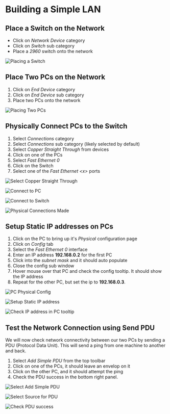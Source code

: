 # Building a Simple LAN

## Place a Switch on the Network

* Click on _Network Device_ category
* Click on _Switch_ sub category
* Place a _2960_ switch onto the network

![Placing a Switch](<../../.gitbook/assets/image (14).png>)

## Place Two PCs on the Network

1. Click on _End Device_ category
2. Click on _End Device_ sub category
3. Place two PCs onto the network

![Placing Two PCs](<../../.gitbook/assets/image (15).png>)

## Physically Connect PCs to the Switch

1. Select _Connections_ category
2. Select _Connections_ sub category (likely selected by default)
3. Select _Copper Straight Through_ from devices
4. Click on one of the PCs
5. Select _Fast Ethernet 0_
6. Click on the Switch
7. Select one of the _Fast Ethernet \<x>_ ports

![Select Copper Straight Through](<../../.gitbook/assets/image (16).png>)

![Connect to PC](<../../.gitbook/assets/image (17).png>)

![Connect to Switch](<../../.gitbook/assets/image (18).png>)

![Physical Connections Made](<../../.gitbook/assets/image (19).png>)

## Setup Static IP addresses on PCs

1. Click on the PC to bring up it's _Physical_ configuration page
2. Click on _Config_ tab
3. Select the _Fast Ethernet 0_ interface
4. Enter an IP address **192.168.0.2** for the first PC
5. Click into the _subnet mask_ and it should auto populate
6. Close the config sub window
7. Hover mouse over that PC and check the config tooltip. It should show the IP address
8. Repeat for the other PC, but set the ip to **192.168.0.3**.

![PC Physical Config](<../../.gitbook/assets/image (20).png>)

![Setup Static IP address](<../../.gitbook/assets/image (21).png>)

![Check IP address in PC tooltip](<../../.gitbook/assets/image (22).png>)

## Test the Network Connection using Send PDU

We will now check network connectivity between our two PCs by sending a PDU (Protocol Data Unit). This will send a ping from one machine to another and back.

1. Select _Add Simple PDU_ from the top toolbar
2. Click on one of the PCs, it should leave an envelop on it
3. Click on the other PC, and it should attempt the ping
4. Check the PDU success in the bottom right panel.

![Select Add Simple PDU](<../../.gitbook/assets/image (23).png>)

![Select Source for PDU](<../../.gitbook/assets/image (24).png>)

![Check PDU success](<../../.gitbook/assets/image (25).png>)
